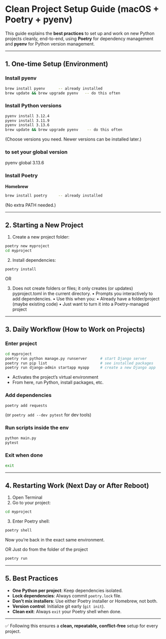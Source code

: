 # Clean Project Setup Guide (macOS + Poetry + pyenv)

This guide explains the **best practices** to set up and work on new Python projects cleanly, end-to-end, using **Poetry** for dependency management and **pyenv** for Python version management.

---

## 1. One-time Setup (Environment)

### Install pyenv
```bash
brew install pyenv      -- already installed
brew update && brew upgrade pyenv   -- do this often
```

### Install Python versions
```bash
pyenv install 3.12.4
pyenv install 3.11.9
pyenv install 3.13.6
brew update && brew upgrade pyenv    -- do this often
```
(Choose versions you need. Newer versions can be installed later.)

### to set your global version
pyenv global 3.13.6

### Install Poetry 
**Homebrew**
```bash
brew install poetry     -- already installed
```
(No extra PATH needed.)

---

## 2. Starting a New Project

1. Create a new project folder:
```bash
poetry new myproject
cd myproject
```


2. Install dependencies:
```bash
poetry install
```
OR

3. Does not create folders or files; it only creates (or updates) pyproject.toml in the current directory.
	•	Prompts you interactively to add dependencies.
	•	Use this when you:
	•	Already have a folder/project (maybe existing code)
	•	Just want to turn it into a Poetry-managed project

---

## 3. Daily Workflow (How to Work on Projects)

### Enter project
```bash
cd myproject
poetry run python manage.py runserver      # start Django server
poetry run pip list                        # see installed packages
poetry run django-admin startapp myapp     # create a new Django app
```
- Activates the project’s virtual environment  
- From here, run Python, install packages, etc.  

### Add dependencies
```bash
poetry add requests
```
(or `poetry add --dev pytest` for dev tools)

### Run scripts inside the env
```bash
python main.py
pytest
```

### Exit when done
```bash
exit
```

---

## 4. Restarting Work (Next Day or After Reboot)

1. Open Terminal  
2. Go to your project:
```bash
cd myproject
```
3. Enter Poetry shell:
```bash
poetry shell
```
Now you’re back in the exact same environment.  

OR
Just do from the folder of the project
```bash
poetry run
```



---

## 5. Best Practices

- **One Python per project**: Keep dependencies isolated.  
- **Lock dependencies**: Always commit `poetry.lock` file.  
- **Don’t mix installers**: Use either Poetry installer or Homebrew, not both.  
- **Version control**: Initialize git early (`git init`).  
- **Clean exit**: Always `exit` your Poetry shell when done.  

---

✅ Following this ensures a **clean, repeatable, conflict-free** setup for every project.
